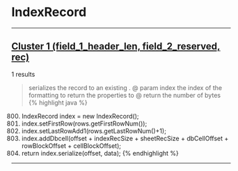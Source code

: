 # IndexRecord

***

## [Cluster 1 (field_1_header_len, field_2_reserved, rec)](./1)
1 results
> serializes the record to an existing . @ param index the index of the formatting to return the properties to @ return the number of bytes 
{% highlight java %}
800. IndexRecord index = new IndexRecord();
801. index.setFirstRow(rows.getFirstRowNum());
802. index.setLastRowAdd1(rows.getLastRowNum()+1);
827.   index.addDbcell(offset + indexRecSize + sheetRecSize + dbCellOffset + rowBlockOffset + cellBlockOffset);
831. return index.serialize(offset, data);
{% endhighlight %}

***

